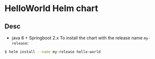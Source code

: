 # HelloWorld Helm chart
## Desc
* java 8 + Springboot 2.x 
To install the chart with the release name `my-release`:

```bash
$ helm install --name my-release hello-world
